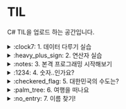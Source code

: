 # TIL

C# TIL을 업로드 하는 공간입니다.

<details>
<summary>:clock7: 1. 데이터 다루기 실습 </summary>

  ```C++
// 1. 변수 만들기
// 2. 변수에 데이터 넣기
int level = 1;
int count = 2;

float persentage = 50.0f;
float speed = 10.0f;

string nickname = "name";
string description = "text";

// 3. 형변환하기 숫자-숫자
int iTen = 10;
float fTen = iTen; // iTen 을 저장해보세요

float fFive = 5.5f;
int iFive = (int)fFive; // fFive 을 저장해보세요


// 4. 형변환하기 숫자-문자
int n = 10;
float f = 0.5f;

string textn = n.ToString();
string textf = f.ToString();

// 5. 형변환하기 문자-숫자
string strTen = "10";
string strSix = "6.2";

int ten = int.Parse(strTen);
float six = float.Parse(strSix);

// 6.### Convert 와 Parse 는 어떤 차이가 있는지 설명해주세요.
// 둘 다 자료형의 변환이 일어난다는 점은 비슷하지만, null 값을 변환 시킬때 Convert의 경우 0을 반환하게 되지만, Parse의 경우 예외처리가 일어납니다.
```

# 오늘 내용 중 기억해야 할 것

Convert와 Parse 의 차이점, 그로 인해 각자 어떤 상황에서 사용 해야 할지 기억 해야 할 것 같습니다.

Convert 의 경우, float 값을 int 로 변환 시키면 반올림이 일어남

parse 의 경우 String형에서 사용 가능

</details>
<details>
<summary>:heavy_plus_sign: 2. 연산자 실습 </summary>

```C++
// 1. 숫자의 사칙연산
int ten = 10;

Console.WriteLine($"{ten + 7}");
Console.WriteLine($"{ten - 3}");
Console.WriteLine($"{ten * 2}");
Console.WriteLine($"{ten * 1.5}");
Console.WriteLine($"{ten / 3}");
Console.WriteLine($"{ten % 4}\n");

// 2. 문자의 계산
string name = "Unity-js"; // 자신의 이름, 닉네임 으로 연습해보세요.
int year = 2024;

string introduce = "안녕하세요. 제 닉네임은 \""+ name +"\" 입니다.";
string thisYear = "올해는 '" + year +"년' 입니다.";

Console.WriteLine(introduce);
Console.WriteLine(thisYear + "\n");

// 3. 논리 연산  
int tenten = 10;

bool result_1 = tenten == 10;   // tenten 이 10 이랑 같다
bool result_2 = tenten != 11;    // tenten 이 11 이랑 같지 않다
bool result_3 = tenten < 20;    // tenten 이 20 보다 작다
bool result_4 = tenten > 5;    // tenten 이 5 보다 크다

Console.WriteLine($"{result_1}, {result_2}, {result_3}, {result_4}");

// 4. 사칙연산 간 우선순위가 어떻게 될까요?
// (*, /, %) 다음 (+, -) 로 사칙연산이 이루어지나, ()를 사용할 경우 우선순위를 바꿔줄 수 있는거 같습니다.
```
# 오늘 내용 중 기억해야 할 것

2번 '문자의 계산' 을 작성할때, +로 변수 값을 넣어 줄수 있고, 따옴표와 큰 따옴표를 사용하는 방법에 대해 기억해야 할 것 같습니다. 

산술 연산 말고도 논리 연산에서의 우선 순위도 추가적으로 알아봐야 할 것 같습니다.

</details>
<details>
<summary>:notes: 3. 본격 프로그래밍 시작해보기 </summary>

```C++
// 1. 입력받은 데이터가 숫자인지 문자열인지 판단

using System.ComponentModel;

string input = Console.ReadLine();

int a;

bool logic = int.TryParse(input, out a);

if (logic)
{
    Console.WriteLine("숫자입니다.");
} else
{
    Console.WriteLine("문자열입니다.");
}

//2.입력받은 데이터가 숫자인지 문자열인지 불리언인지 판단

string input2 = Console.ReadLine();

int b;
bool c;

if (c = int.TryParse(input2, out b))
{
    Console.WriteLine("숫자입니다.");
} 

else if (c = bool.TryParse(input2, out c))
{
    Console.WriteLine("불리언입니다.");
}
else
{
    Console.WriteLine("문자열입니다.");
}

// 3. 입력받은 데이터가 숫자라면 100 보다 큰지 작은지 알려주는 프로그램 만들기

string input3 = Console.ReadLine();

int d;

bool logic2 = int.TryParse(input3, out d);

if (!logic2)
{
    Console.WriteLine("숫자가 아닙니다.");
}
else
{
    if (d >= 100)
    {
        Console.WriteLine(d + "은(는) 100 보다 같거나 큰 수 입니다.");
    }
    else
    {
        Console.WriteLine(d + "은(는) 100 보다 작은 수 입니다."); 
    }
}

// 4. 입력받은 데이터가 숫자라면 짝수인지 홀수인지 알려주는 프로그램 만들기

string input4 = Console.ReadLine();

int f;

bool logic3 = int.TryParse(input3, out f);

if (!logic3)
{
    Console.WriteLine("숫자가 아닙니다.");
}
else
{
    if (f % 2 == 0)
    {
        Console.WriteLine(f + "은(는) 짝수 입니다."); 
    }
    else if (f % 2 != 0)
    {
        Console.WriteLine(f + "은(는) 홀수 입니다.");
    }
}

// 5.  언제 if 를 쓰고 언제 case 를 쓸까요?
// 조건이 상수가 아닌 연산이거나 변수일때 if , 상수 값일때 case를 사용해야 할 것 같습니다.
```

# 오늘 내용 중 기억해야 할 것

case를 사용하면 break 를 사용 해 주어야 하고, case 의 조건을 상수 값으로 두어야 한다는 것 , 따라서 다음 case 조건에는 이전에 사용했던 상수를 사용 할 수 없음

else if 에 비해 case 의 경우 조건식을 전부 계산하지 않기 때문에 처리속도가 더 빠르지 않을까 싶습니다.

코드가 지저분해서 간소화 시키는 연습을 해야 할 것 같습니다.

* 위에 "숫자" 는 정수에 한정해서 작성했습니다, 소수가 입력 되었을 때에도 문자가 아닌 숫자로 판단할 수 있게 더 공부 해야 할 것 같습니다.

</details>

<details>
<summary>:1234: 4. 숫자..인가요? </summary>

```C++
// 1. 숫자를 두번 입력받아서 두번 다 숫자인지 확인

Console.WriteLine("첫번째 수를 입력해 주세요.");

string input1 = Console.ReadLine();
int num1;
bool logic = int.TryParse(input1, out num1);

Console.WriteLine("두번째 수를 입력해 주세요.");

string input2 = Console.ReadLine();
int num2;
bool logic2 = int.TryParse(input2, out num2);

if (logic && logic2)
{
    Console.WriteLine("두 데이터는 모두 숫자입니다.");
}
else
{
    Console.WriteLine("숫자가 아닙니다.");
}

// 2.숫자를 두번 입력받아서 두번 다 숫자인지 하나만 숫자인지 확인

Console.WriteLine("첫번째 수를 입력해 주세요.");

string input3 = Console.ReadLine();
int num3;
bool logic3 = int.TryParse(input3, out num3);

Console.WriteLine("두번째 수를 입력해 주세요.");

string input4 = Console.ReadLine();
int num4;
bool logic4 = int.TryParse(input4, out num4);

if (logic3 && logic4)
{
    Console.WriteLine("두 데이터는 모두 숫자입니다.");
}
else if (logic3 ^ logic4)
{
    Console.WriteLine("하나의 데이터만 숫자입니다.");
}
else
{
    Console.WriteLine("두 데이터 모두 숫자가 아닙니다.");
}

// 3. 숫자를 두번 입력받아서 두 수를 비교

Console.WriteLine("첫번째 수를 입력해 주세요.");

string input5 = Console.ReadLine();
int num5;
bool logic5 = int.TryParse(input5, out num5);

Console.WriteLine("두번째 수를 입력해 주세요.");

string input6 = Console.ReadLine();
int num6;
bool logic6 = int.TryParse(input6, out num6);

if (logic5 && logic6)
{
    if (num5 == num6)
    {
        Console.WriteLine(num5 + "은(는) " + num6 + "같습니다.");
    }
    else if (num5 > num6)
    {
        Console.WriteLine(num5 + "은(는) " + num6 + "보다 큽니다.");
    }
    else
    {
        Console.WriteLine(num5 + "은(는) " + num6 + "보다 작습니다.");
    }
}
else
{
    Console.WriteLine("두 개의 숫자를 입력해주세요.");
}
```
# 오늘 내용 중 기억해야 할 것

논리, 비트 연산자를 사용하는 방법, 어떨때 써야하는지 알게 되었습니다.

OR (|) 연산은 AND 연산과 반대되는 연산으로 1이 하나라도 있으면 1을 반환합니다.

XOR (^) 연산은 연산을 하는 두개의 비트가 서로 다른 경우에 1을 반환합니다.

</details>

<details>
<summary>:checkered_flag: 5. 대한민국의 수도는? </summary>

```C++
Console.WriteLine("Q. 대한민국의 수도는 어디인가요? 1.인천   2.평창   3.서울   4.부산");

string input = Console.ReadLine();

int[] select = { 1, 2, 3, 4 };

int a;

bool logic = int.TryParse(input, out a);

var checking = Array.Exists(select, x => x == a);

if (!logic)
{
    Console.WriteLine("숫자가 아닙니다");
}
else if (checking == true)
{
    if (a == 3)
    {
        Console.WriteLine("정답입니다!");
    }
    else
    {
        Console.WriteLine("오답입니다!");
    }
}
else
{
    Console.WriteLine("1 ~ 4의 숫자를 입력해주세요.");
}
```

# 오늘 내용 중 기억해야 할 것

작성하고 나서 해설을 보니 연산자만으로도 충분히 깔끔하게 구현이 되는걸 알았습니다. 

예제를 보고 비교 연산자, 논리 연산자를 한 if 조건 구문에 다 넣어도 된다는 것을 배웠습니다.

</details>

<details>
<summary>:palm_tree: 6. 여행을 떠나요 </summary>

```C++

Console.WriteLine("어디로 여행을 가고 싶나요?");
Console.WriteLine("1.제주도   2.코타키나발루   3.싱가포르   4.태국");

String input = Console.ReadLine();

int a;

bool logic = int.TryParse(input, out a);

if (logic)
{
    switch (a)
    {
        case 1:
            Console.WriteLine("제주도는 한국의 섬으로 비교적 방문이 쉽고 다양한 놀거리 / 먹거리가 준비되어 있습니다.");
            break;

        case 2:
            Console.WriteLine("코타키나발루는 말레이시아 사바주의 주도로, 말레이시아 동부 보르네오섬 최대의 도시입니다.");
            break;

        case 3:
            Console.WriteLine("싱가포르는 동남아시아, 말레이 반도의 끝에 위치한 섬나라이자 항구 도시로 이루어진 도시 국가입니다.");
            break;

        case 4:
            Console.WriteLine("태국은 중국문화, 말레이문화, 불교문화, 힌두문화, 이슬람 문화가 혼재되어 있습니다.\n불교적인 모습을 많이 띄지만, 문화 자체는 색다르고 스펙트럼이 넓은 형태를 띄고 있어요.");
            break;

        default:
            Console.WriteLine("1~4 의 숫자를 입력해주세요.");
            break;
    }
}
else
{
    Console.WriteLine("숫자가 아닙니다.");
} 

```

# 오늘 내용 중 기억해야 할 것

switch case default 의 사용으로 if문보다 특정 조건에서는 훨씬 편하고 쉽게 조건문을 구성할수 있다는 것을 배웠습니다.

fall through를 막기 위해 break를 왜 계속 사용 해 주어야 하는지 추가로 공부했습니다.

</details>

<details>
<summary>:no_entry: 7. 이름 찾기! </summary>

```C++

bool namecheck;

do
{

    Console.WriteLine("이름을 입력해주세요. (3~10글자)");

    string name = Console.ReadLine();

    int namelength = name.Length;

    if (namelength < 3 || namelength > 10)
    {
        Console.Clear();
        Console.WriteLine("이름을 확인해주세요.");


    }
    else
    {
        Console.WriteLine("안녕하세요! 제 이름은 " + name + " 입니다.");
    }

    namecheck = namelength < 3 || namelength > 10;

} while (namecheck);

```

# 오늘 내용 중 기억해야 할 것

do-while 구문의 사용법에 대해 배웠습니다. 

while 문 과의 차이점을 찾아보고 공부했습니다.

두 구문 다 무한 루프나 조건을 만족할때까지 반복하는데에 유용하게 사용하면 될 것 같습니다.

Console.Clear(); 기능도 처음 써보는데 콘솔이 깔끔해져서 좋은거 같습니다. 다만 순서를 잘 정해줘야 할 것 같습니다. 

</details>

